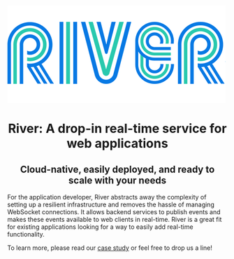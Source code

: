 ![River Logo](./images/logos/river_logo-readme.png)

<h1 align="center">River: A drop-in real-time service for web applications</h1>
<h2 align="center">Cloud-native, easily deployed, and ready to scale with your needs</h2>

For the application developer, River abstracts away the complexity of setting up a resilient infrastructure and removes the hassle of managing WebSocket connections. It allows backend services to publish events and makes these events available to web clients in real-time. River is a great fit for existing applications looking for a way to easily add real-time functionality.

To learn more, please read our [case study]() or feel free to drop us a line!
